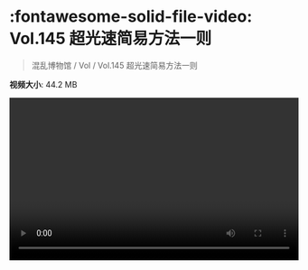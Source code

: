 # :fontawesome-solid-file-video: Vol.145 超光速简易方法一则

> 混乱博物馆 / Vol / Vol.145 超光速简易方法一则

**视频大小**: 44.2 MB

<video id="V-1c06119e6ee8a9c2533601c9941a8c81" width="512" height="288" preload="none" playsinline webkit-playsinline></video>